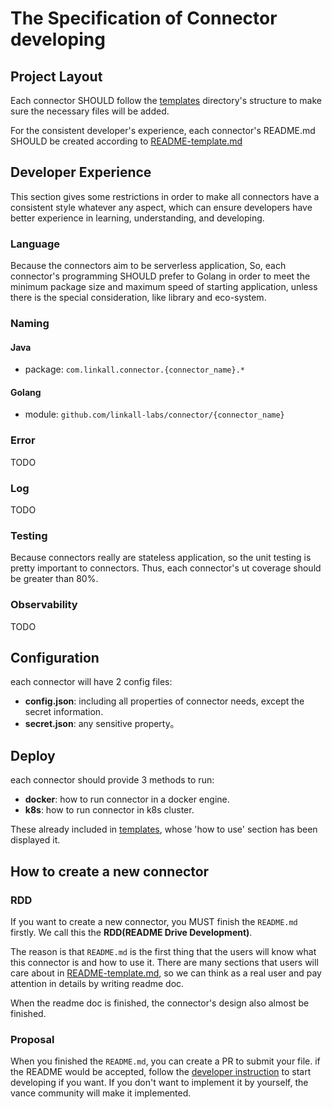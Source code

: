 # The Specification of Connector developing

## Project Layout
Each connector SHOULD follow the [templates](templates) directory's structure to make sure the necessary files will be added.

For the consistent developer's experience, each connector's README.md SHOULD be created according to [README-template.md](templates/README.md)

## Developer Experience

This section gives some restrictions in order to make all connectors have a consistent style whatever any aspect, which can
ensure developers have better experience in learning, understanding, and developing.

### Language
Because the connectors aim to be serverless application, So, each connector's programming SHOULD prefer to Golang in 
order to meet the minimum package size and maximum speed of starting application, unless there is the special consideration, 
like library and eco-system.


### Naming

#### Java
- package: `com.linkall.connector.{connector_name}.*`

#### Golang
- module: `github.com/linkall-labs/connector/{connector_name}`

### Error
TODO

### Log
TODO

### Testing
Because connectors really are stateless application, so the unit testing is pretty important to connectors. Thus, each 
connector's ut coverage should be greater than 80%.

### Observability
TODO


## Configuration
each connector will have 2 config files:
- **config.json**: including all properties of connector needs, except the secret information.
- **secret.json**: any sensitive property。

## Deploy
each connector should provide 3 methods to run:
- **docker**: how to run connector in a docker engine.
- **k8s**: how to run connector in k8s cluster.

These already included in [templates](templates/README.md), whose 'how to use' section has been displayed it.

## How to create a new connector

### RDD

If you want to create a new connector, you MUST finish the `README.md` firstly. We call this the **RDD(README Drive Development)**.

The reason is that `README.md` is the first thing that the users will know what this connector is and how to use it.
There are many sections that users will care about in [README-template.md](templates/README.md), so we can think as a real
user and pay attention in details by writing readme doc.

When the readme doc is finished, the connector's design also almost be finished.

### Proposal

When you finished the `README.md`, you can create a PR to submit your file. if the README would be accepted, follow the
[developer instruction](#) to start developing if you want. If you don't want to implement it by yourself, the vance community
will make it implemented.